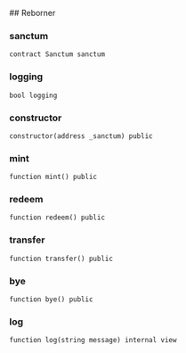 ﻿﻿## Reborner


### sanctum

```solidity
contract Sanctum sanctum
```

### logging

```solidity
bool logging
```

### constructor

```solidity
constructor(address _sanctum) public
```







### mint

```solidity
function mint() public
```







### redeem

```solidity
function redeem() public
```







### transfer

```solidity
function transfer() public
```







### bye

```solidity
function bye() public
```







### log

```solidity
function log(string message) internal view
```







